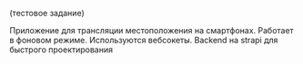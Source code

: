 (тестовое задание)

Приложение для трансляции местоположения на смартфонах.
Работает в фоновом режиме. Используются вебсокеты.
Backend на strapi для быстрого проектирования
